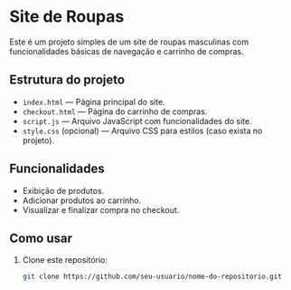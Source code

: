 # Site de Roupas

Este é um projeto simples de um site de roupas masculinas com funcionalidades básicas de navegação e carrinho de compras.

## Estrutura do projeto

- `index.html` — Página principal do site.
- `checkout.html` — Página do carrinho de compras.
- `script.js` — Arquivo JavaScript com funcionalidades do site.
- `style.css` (opcional) — Arquivo CSS para estilos (caso exista no projeto).

## Funcionalidades

- Exibição de produtos.
- Adicionar produtos ao carrinho.
- Visualizar e finalizar compra no checkout.

## Como usar

1. Clone este repositório:
   ```bash
   git clone https://github.com/seu-usuario/nome-do-repositorio.git
